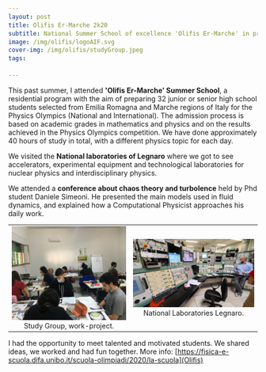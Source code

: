 ```yaml
---
layout: post
title: Olifis Er-Marche 2k20
subtitle: National Summer School of excellence 'Olifis Er-Marche' in preparation for the International Physics Olympiads competition
image: /img/olifis/logoAIF.svg
cover-img: /img/olifis/studyGroup.jpeg
tags:

---
```

 
This past summer, I attended **'Olifis Er-Marche' Summer School**, a residential program with the aim of preparing 32 junior or senior high school students selected from Emilia Romagna and Marche regions of Italy for the Physics Olympics (National and International). 
The admission process is based on academic grades in mathematics and physics and on the results achieved in the Physics Olympics competition. We have done approximately 40 hours of study in total, with a different physics topic for each day. 

We visited the **National laboratories of Legnaro** where we got to see accelerators, experimental equipment and technological laboratories for nuclear physics and interdisciplinary physics.  

We attended a **conference about chaos theory and turbolence** held by Phd student Daniele Simeoni.
He presented the main models used in fluid dynamics, and explained how a Computational Physicist approaches his daily work. 

<table width="730" border="0" cellpadding="5">

<tr>

<td align="center" valign="center">
<img src="/img/olifis/studyGroup2.jpg" alt="description here" width="365" height="190.13"/>
<br />
Study Group, work-project.
</td>

<td align="center" valign="center">
<img src="/img/olifis/LegnaroLab.jpeg" alt="description here" width="365"/>
<br />
National Laboratories Legnaro.
</td>

</tr>

</table>

I had the opportunity to meet talented and motivated students. We shared ideas, we worked and had fun together. 
More info: [https://fisica-e-scuola.difa.unibo.it/scuola-olimpiadi/2020/la-scuola](Olifis)
